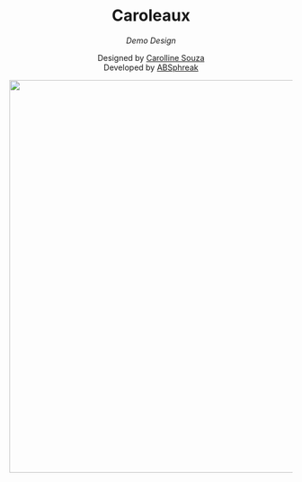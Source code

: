 <div align='center'>
  <h1>Caroleaux</h1>
  <em> Demo Design </em>

Designed by <a href="https://github.com/carolladss">Carolline Souza</a><br />
Developed by <a href="https://github.com/ABSphreak">ABSphreak</a>
</div>

<!-- ScreenShots/More content description goes here -->

<img src='https://github.com/carolladss/designtocode/blob/main/04caroleaux/caroleaux.png' width='700'/>
